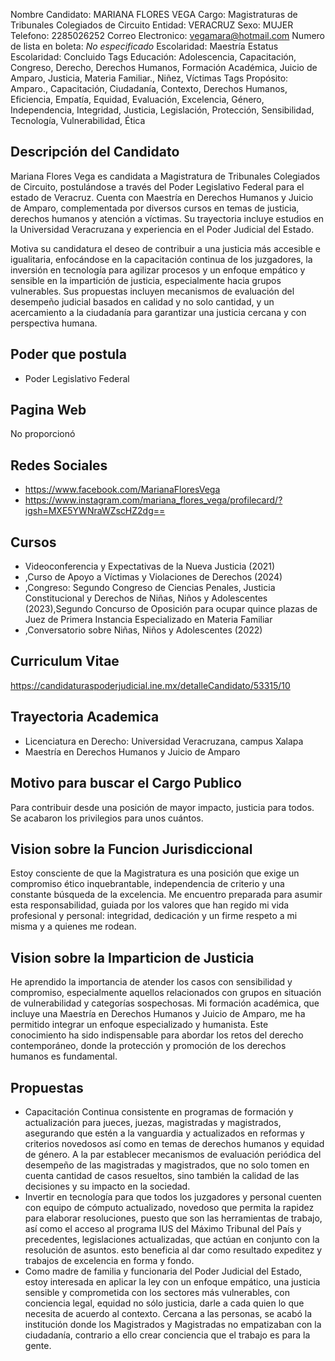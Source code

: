 Nombre Candidato: MARIANA FLORES VEGA
Cargo: Magistraturas de Tribunales Colegiados de Circuito
Entidad: VERACRUZ
Sexo: MUJER
Telefono: 2285026252
Correo Electronico: vegamara@hotmail.com
Numero de lista en boleta: *No especificado*
Escolaridad: Maestría
Estatus Escolaridad: Concluido
Tags Educación: Adolescencia, Capacitación, Congreso, Derecho, Derechos Humanos, Formación Académica, Juicio de Amparo, Justicia, Materia Familiar., Niñez, Víctimas
Tags Propósito: Amparo., Capacitación, Ciudadanía, Contexto, Derechos Humanos, Eficiencia, Empatía, Equidad, Evaluación, Excelencia, Género, Independencia, Integridad, Justicia, Legislación, Protección, Sensibilidad, Tecnología, Vulnerabilidad, Ética


## Descripción del Candidato 

Mariana Flores Vega es candidata a Magistratura de Tribunales Colegiados de Circuito, postulándose a través del Poder Legislativo Federal para el estado de Veracruz. Cuenta con Maestría en Derechos Humanos y Juicio de Amparo, complementada por diversos cursos en temas de justicia, derechos humanos y atención a víctimas. Su trayectoria incluye estudios en la Universidad Veracruzana y experiencia en el Poder Judicial del Estado.

Motiva su candidatura el deseo de contribuir a una justicia más accesible e igualitaria, enfocándose en la capacitación continua de los juzgadores, la inversión en tecnología para agilizar procesos y un enfoque empático y sensible en la impartición de justicia, especialmente hacia grupos vulnerables. Sus propuestas incluyen mecanismos de evaluación del desempeño judicial basados en calidad y no solo cantidad, y un acercamiento a la ciudadanía para garantizar una justicia cercana y con perspectiva humana.


## Poder que postula

- Poder Legislativo Federal


## Pagina Web

No proporcionó


## Redes Sociales

- https://www.facebook.com/MarianaFloresVega
- https://www.instagram.com/mariana_flores_vega/profilecard/?igsh=MXE5YWNraWZscHZ2dg==


## Cursos

- Videoconferencia  y Expectativas de la Nueva Justicia  (2021)
- ,Curso  de Apoyo a Víctimas y Violaciones de Derechos  (2024)
- ,Congreso: Segundo Congreso de Ciencias Penales, Justicia Constitucional y Derechos de Niñas, Niños y Adolescentes (2023),Segundo Concurso de Oposición para ocupar quince plazas de Juez de Primera Instancia Especializado en Materia Familiar
- ,Conversatorio sobre Niñas, Niños y Adolescentes (2022)


## Curriculum Vitae

https://candidaturaspoderjudicial.ine.mx/detalleCandidato/53315/10


## Trayectoria Academica

- Licenciatura en Derecho: Universidad Veracruzana, campus Xalapa
- Maestría en Derechos Humanos y Juicio de Amparo


## Motivo para buscar el Cargo Publico

Para contribuir desde una posición de mayor impacto, justicia para todos. Se acabaron los privilegios para unos cuántos.


## Vision sobre la Funcion Jurisdiccional

Estoy consciente de que la Magistratura es una posición que exige un compromiso ético inquebrantable, independencia de criterio y una constante búsqueda de la excelencia. Me encuentro preparada para asumir esta responsabilidad, guiada por los valores que han regido mi vida profesional y personal: integridad, dedicación y un firme respeto a mi misma y a quienes me rodean.


## Vision sobre la Imparticion de Justicia

He aprendido la importancia de atender los casos con sensibilidad y compromiso, especialmente aquellos relacionados con grupos en situación de vulnerabilidad y categorías sospechosas. Mi formación académica, que incluye una Maestría en Derechos Humanos y Juicio de Amparo, me ha permitido integrar un enfoque especializado y humanista. Este conocimiento ha sido indispensable para abordar los retos del derecho contemporáneo, donde la protección y promoción de los derechos humanos es fundamental.


## Propuestas

- Capacitación Continua consistente en programas de formación y actualización para jueces, juezas, magistradas y magistrados, asegurando que estén a la vanguardia y actualizados en reformas y criterios novedosos así como en temas de derechos humanos y equidad de género. A la par establecer mecanismos de evaluación periódica del desempeño de las magistradas y magistrados, que no solo tomen en cuenta cantidad de casos resueltos, sino también la calidad de las decisiones y su impacto en la sociedad.
- Invertir en tecnología para que todos los juzgadores y personal cuenten con equipo de cómputo actualizado, novedoso que permita la rapidez para elaborar resoluciones, puesto que son las herramientas de trabajo, así como el acceso al programa IUS del Máximo Tribunal del País y precedentes, legislaciones actualizadas, que actúan en conjunto con la resolución de asuntos. esto beneficia al dar como resultado expeditez y trabajos de excelencia en forma y fondo.
- Como madre de familia y funcionaria del Poder Judicial del Estado, estoy interesada en aplicar la ley con un enfoque empático, una justicia sensible y comprometida con los sectores más vulnerables, con conciencia legal, equidad no sólo justicia, darle a cada quien lo que necesita de acuerdo al contexto. Cercana a las personas, se acabó la institución donde los Magistrados y Magistradas no empatizaban con la ciudadanía, contrario a ello crear conciencia que el trabajo es para la gente.


